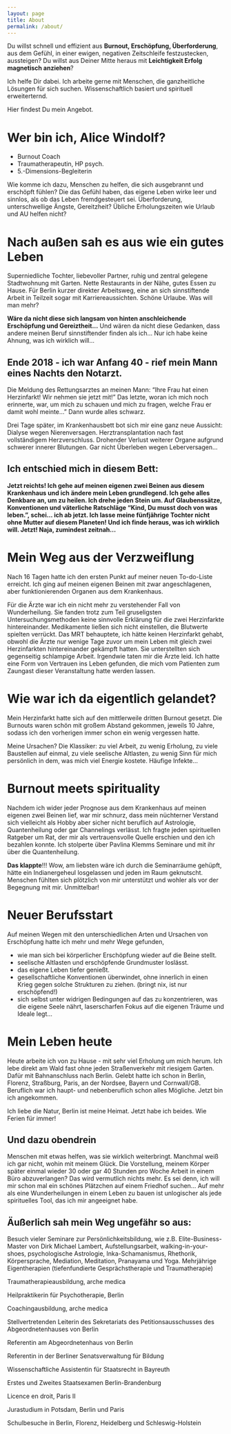 ```yaml
---
layout: page
title: About
permalink: /about/
---
```


Du willst schnell und effizient aus **Burnout, Erschöpfung, Überforderung**, aus dem Gefühl, in einer ewigen, negativen Zeitschleife festzustecken, aussteigen? Du willst aus Deiner Mitte heraus mit **Leichtigkeit Erfolg magnetisch anziehen**? 

Ich helfe Dir dabei. Ich arbeite gerne mit Menschen, die ganzheitliche Lösungen für sich suchen. Wissenschaftlich basiert und spirituell erweiterternd. 

Hier findest Du mein Angebot. 

# Wer bin ich, Alice Windolf?
- Burnout Coach
- Traumatherapeutin, HP psych.
- 5.-Dimensions-Begleiterin

Wie komme ich dazu, Menschen zu helfen, die sich ausgebrannt und erschöpft fühlen? Die das Gefühl haben, das eigene Leben wirke leer und sinnlos, als ob das Leben fremdgesteuert sei. Überforderung, unterschwellige Ängste, Gereitzheit? Übliche Erholungszeiten wie Urlaub und AU helfen nicht?

# Nach außen sah es aus wie ein gutes Leben
Superniedliche Tochter, liebevoller Partner, ruhig und zentral gelegene Stadtwohnung mit Garten. Nette Restaurants in der Nähe, gutes Essen zu Hause. Für Berlin kurzer direkter Arbeitsweg, eine an sich sinnstiftende Arbeit in Teilzeit sogar mit Karriereaussichten. Schöne Urlaube. Was will man mehr?

**Wäre da nicht diese sich langsam von hinten anschleichende Erschöpfung und Gereiztheit...** Und wären da nicht diese Gedanken, dass andere meinen Beruf sinnstiftender finden als ich... Nur ich habe keine Ahnung, was ich wirklich will...

## Ende 2018 - ich war Anfang 40 - rief mein Mann eines Nachts den Notarzt. 
Die Meldung des Rettungsarztes an meinen Mann: “Ihre Frau hat einen Herzinfarkt! Wir nehmen sie jetzt mit!” Das letzte, woran ich mich noch erinnerte, war, um mich zu schauen und mich zu fragen, welche Frau er damit wohl meinte…” Dann wurde alles schwarz. 

Drei Tage später, im Krankenhausbett bot sich mir eine ganz neue Aussicht: Dialyse wegen Nierenversagen. Herztransplantation nach fast vollständigem Herzverschluss. Drohender Verlust weiterer Organe aufgrund schwerer innerer Blutungen. Gar nicht Überleben wegen Leberversagen...

## Ich entschied mich in diesem Bett: 
**Jetzt reichts! Ich gehe auf meinen eigenen zwei Beinen aus diesem Krankenhaus und ich ändere mein Leben grundlegend. Ich gehe alles Denkbare an, um zu heilen. Ich drehe jeden Stein um. Auf Glaubenssätze, Konventionen und väterliche Ratschläge “Kind, Du musst doch von was leben.”, schei… ich ab jetzt. Ich lasse meine fünfjährige Tochter nicht ohne Mutter auf diesem Planeten! Und ich finde heraus, was ich wirklich will. Jetzt! Naja, zumindest zeitnah…**
# Mein Weg aus der Verzweiflung
Nach 16 Tagen hatte ich den ersten Punkt auf meiner neuen To-do-Liste erreicht. Ich ging auf meinen eigenen Beinen mit zwar angeschlagenen, aber funktionierenden Organen aus dem Krankenhaus. 

Für die Ärzte war ich ein nicht mehr zu verstehender Fall von Wunderheilung. Sie fanden trotz zum Teil gruseligsten Untersuchungsmethoden keine sinnvolle Erklärung für die zwei Herzinfarkte hintereinander. Medikamente ließen sich nicht einstellen, die Blutwerte spielten verrückt. Das MRT behauptete, ich hätte keinen Herzinfarkt gehabt, obwohl die Ärzte nur wenige Tage zuvor um mein Leben mit gleich zwei Herzinfarkten hintereinander gekämpft hatten. Sie unterstellten sich gegenseitig schlampige Arbeit. Irgendwie taten mir die Ärzte leid. Ich hatte eine Form von Vertrauen ins Leben gefunden, die mich vom Patienten zum Zaungast dieser Veranstaltung hatte werden lassen. 

# Wie war ich da eigentlich gelandet?
Mein Herzinfarkt hatte sich auf den mittlerweile dritten Burnout gesetzt. Die Burnouts waren schön mit großem Abstand gekommen, jeweils 10 Jahre, sodass ich den vorherigen immer schon ein wenig vergessen hatte. 

Meine Ursachen? Die Klassiker: zu viel Arbeit, zu wenig Erholung, zu viele Baustellen auf einmal, zu viele seelische Altlasten, zu wenig Sinn für mich persönlich in dem, was mich viel Energie kostete. Häufige Infekte...

# Burnout meets spirituality
Nachdem ich wider jeder Prognose aus dem Krankenhaus auf meinen eigenen zwei Beinen lief, war mir schnurz, dass mein nüchterner Verstand sich vielleicht als Hobby aber sicher nicht beruflich auf Astrologie, Quantenheilung oder gar Channelings verlässt. Ich fragte jeden spirituellen Ratgeber um Rat, der mir als vertrauensvolle Quelle erschien und den ich bezahlen konnte. Ich stolperte über Pavlina Klemms Seminare und mit ihr über die Quantenheilung. 

**Das klappte**!!! Wow, am liebsten wäre ich durch die Seminarräume gehüpft, hätte ein Indianergeheul losgelassen und jeden im Raum geknutscht. Menschen fühlten sich plötzlich von mir unterstützt und wohler als vor der Begegnung mit mir. Unmittelbar!

# Neuer Berufsstart
Auf meinen Wegen mit den unterschiedlichen Arten und Ursachen von Erschöpfung hatte ich mehr und mehr Wege gefunden, 
- wie man sich bei körperlicher Erschöpfung wieder auf die Beine stellt. 
- seelische Altlasten und erschöpfende Grundmuster loslässt.
- das eigene Leben tiefer genießt. 
- gesellschaftliche Konventionen überwindet, ohne innerlich in einen Krieg gegen solche Strukturen zu ziehen. (bringt nix, ist nur erschöpfend!)
- sich selbst unter widrigen Bedingungen auf das zu konzentrieren, was die eigene Seele nährt, laserscharfen Fokus auf die eigenen Träume und Ideale legt... 

# Mein Leben heute
Heute arbeite ich von zu Hause - mit sehr viel Erholung um mich herum. Ich lebe direkt am Wald fast ohne jeden Straßenverkehr mit riesigem Garten. Dafür mit Bahnanschluss nach Berlin. Gelebt hatte ich schon in Berlin, Florenz, Straßburg, Paris, an der Nordsee, Bayern und Cornwall/GB. Beruflich war ich haupt- und nebenberuflich schon alles Mögliche. Jetzt bin ich angekommen. 

Ich liebe die Natur, Berlin ist meine Heimat. Jetzt habe ich beides. Wie Ferien für immer!

## Und dazu obendrein 

Menschen mit etwas helfen, was sie wirklich weiterbringt. Manchmal weiß ich gar nicht, wohin mit meinem Glück. Die Vorstellung, meinem Körper später einmal wieder 30 oder gar 40 Stunden pro Woche Arbeit in einem Büro abzuverlangen? Das wird vermutlich nichts mehr. Es sei denn, ich will mir schon mal ein schönes Plätzchen auf einem Friedhof suchen… Auf mehr als eine Wunderheilungen in einem Leben zu bauen ist unlogischer als jede spirituelles Tool, das ich mir angeeignet habe.

## Äußerlich sah mein Weg ungefähr so aus: 
Besuch vieler Seminare zur Persönlichkeitsbildung, wie z.B. Elite-Business-Master von Dirk Michael Lambert, 
Aufstellungsarbeit, walking-in-your-shoes, psychologische Astrologie, Inka-Schamanismus, Rhethorik, Körpersprache, Mediation, Meditation, Pranayama und Yoga. Mehrjährige Eigentherapien (tiefenfundierte Gesprächstherapie und Traumatherapie)

Traumatherapieausbildung, arche medica

Heilpraktikerin für Psychotherapie, Berlin

Coachingausbildung, arche medica

Stellvertretenden Leiterin des Sekretariats des Petitionsausschusses des Abgeordnetenhauses von Berlin

Referentin am Abgeordnetenhaus von Berlin

Referentin in der Berliner Senatsverwaltung für Bildung

Wissenschaftliche Assistentin für Staatsrecht in Bayreuth

Erstes und Zweites Staatsexamen Berlin-Brandenburg

Licence en droit, Paris II

Jurastudium in Potsdam, Berlin und Paris 

Schulbesuche in Berlin, Florenz, Heidelberg und Schleswig-Holstein
